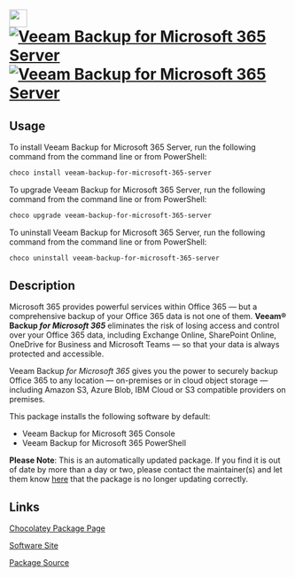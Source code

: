 ﻿# <img src="https://cdn.jsdelivr.net/gh/mkevenaar/chocolatey-packages@80c8efc0b96a2bc551b51ec89ff96f3326027b38/icons/veeam-backup-for-microsoft-365-server.png" width="32" height="32"/> [![Veeam Backup for Microsoft 365 Server](https://img.shields.io/chocolatey/v/veeam-backup-for-microsoft-365-server.svg?label=Veeam+Backup+for+Microsoft+365+Server)](https://community.chocolatey.org/packages/veeam-backup-for-microsoft-365-server) [![Veeam Backup for Microsoft 365 Server](https://img.shields.io/chocolatey/dt/veeam-backup-for-microsoft-365-server.svg)](https://community.chocolatey.org/packages/veeam-backup-for-microsoft-365-server)

## Usage

To install Veeam Backup for Microsoft 365 Server, run the following command from the command line or from PowerShell:

```powershell
choco install veeam-backup-for-microsoft-365-server
```

To upgrade Veeam Backup for Microsoft 365 Server, run the following command from the command line or from PowerShell:

```powershell
choco upgrade veeam-backup-for-microsoft-365-server
```

To uninstall Veeam Backup for Microsoft 365 Server, run the following command from the command line or from PowerShell:

```powershell
choco uninstall veeam-backup-for-microsoft-365-server
```

## Description

Microsoft 365 provides powerful services within Office 365 — but a comprehensive backup of your Office 365 data is not one of them. **Veeam® Backup _for Microsoft 365_** eliminates the risk of losing access and control over your Office 365 data, including Exchange Online, SharePoint Online, OneDrive for Business and Microsoft Teams — so that your data is always protected and accessible.

Veeam Backup _for Microsoft 365_ gives you the power to securely backup Office 365 to any location — on-premises or in cloud object storage — including Amazon S3, Azure Blob, IBM Cloud or S3 compatible providers on premises.

This package installs the following software by default:

* Veeam Backup for Microsoft 365 Console
* Veeam Backup for Microsoft 365 PowerShell

**Please Note**: This is an automatically updated package. If you find it is
out of date by more than a day or two, please contact the maintainer(s) and
let them know [here](https://github.com/mkevenaar/chocolatey-packages/issues) that the package is no longer updating correctly.


## Links

[Chocolatey Package Page](https://community.chocolatey.org/packages/veeam-backup-for-microsoft-365-server)

[Software Site](http://www.veeam.com/)

[Package Source](https://github.com/mkevenaar/chocolatey-packages/tree/master/automatic/veeam-backup-for-microsoft-365-server)

